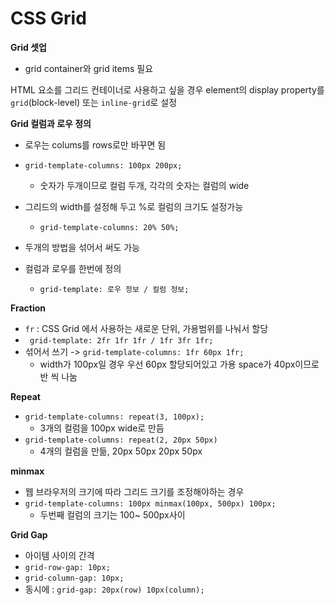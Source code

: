 # CSS Grid

**Grid 셋업**

- grid container와 grid items 필요 

HTML 요소를 그리드 컨테이너로 사용하고 싶을 경우 element의 display property를 `grid`(block-level) 또는 `inline-grid`로 설정 



**Grid 컬럼과 로우 정의** 

- 로우는 colums를 rows로만 바꾸면 됨


- `grid-template-columns: 100px 200px;`
  - 숫자가 두개이므로 컬럼 두개, 각각의 숫자는 컬럼의 wide 
- 그리드의 width를 설정해 두고 %로 컬럼의 크기도 설정가능
  - `grid-template-columns: 20% 50%;`
- 두개의 방법을 섞어서 써도 가능


- 컬럼과 로우를 한번에 정의
  - `grid-template: 로우 정보 / 컬럼 정보; `



**Fraction**

- `fr` : CSS Grid 에서 사용하는 새로운 단위, 가용범위를 나눠서 할당
- ` grid-template: 2fr 1fr 1fr / 1fr 3fr 1fr;`
- 섞어서 쓰기 ->  `grid-template-columns: 1fr 60px 1fr;`
  - width가 100px일 경우 우선 60px 할당되어있고 가용 space가 40px이므로 반 씩 나눔



**Repeat**

- `grid-template-columns: repeat(3, 100px);`
  - 3개의 컬럼을 100px wide로 만듬
- `grid-template-columns: repeat(2, 20px 50px)`
  - 4개의 컬럼을 만듦, 20px 50px 20px 50px



**minmax**

- 웹 브라우저의 크기에 따라 그리드 크기를 조정해야하는 경우
- `grid-template-columns: 100px minmax(100px, 500px) 100px;`
  - 두번째 컬럼의 크기는 100~ 500px사이



**Grid Gap**

- 아이템 사이의 간격
- `grid-row-gap: 10px;`
- `grid-column-gap: 10px;`
- 동시에 : `grid-gap: 20px(row) 10px(column);`